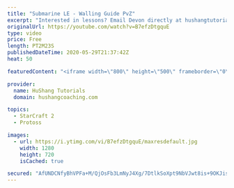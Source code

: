 ```yaml
---
title: "Submarine LE - Walling Guide PvZ"
excerpt: "Interested in lessons? Email Devon directly at hushangtutorials@outlook.com ------------------------------------------------------------------------------------------------------- Want to support HuShang Tutorials directly? Patreon is a website where you can contribute a monthly donation that will help"
originalUrl: https://youtube.com/watch?v=B7efzDtgquE
type: video
price: Free
length: PT2M23S
publishedDateTime: 2020-05-29T21:37:42Z
heat: 50

featuredContent: "<iframe width=\"800\" height=\"500\" frameborder=\"0\" src=\"https://www.youtube.com/embed/B7efzDtgquE\" allow=\"accelerometer; autoplay; encrypted-media; gyroscope; picture-in-picture\" allowfullscreen></iframe>"

provider:
  name: HuShang Tutorials
  domain: hushangcoaching.com

topics:
  - StarCraft 2
  - Protoss

images:
  - url: https://i.ytimg.com/vi/B7efzDtgquE/maxresdefault.jpg
    width: 1280
    height: 720
    isCached: true

secured: "AfUNDCNfyBhVPFa+M/QjOsFb3LmNyJ4Xg/7DtlkSoXpt9NbVJwt8is+9OKJisipvCPhUSvxeabWix584SoymXgt2XEZ+LuuwdNEaA9qo/okk9nbNxl4vLqqNUJ3WxcXWkQ7HAtv492eHFOAr4AxwPpzwVa75mFiH7zGVEgQFHHXsfX3Q9NkFPeLLHW9hbrgObkZ6FRmpsyjvXUtdL84pLQlqwALnwfc/WybfKITE6y75QS836hPocwBwPuhU/n3EZ5C7Sknc5258c7MNp6cbL3Z8yEPM0v4ESyuB2+e7ymWmlba33R+c8LbueFtOxJJJDauB0HRJ7kf/CFPt5NmWvher08QkL7ziYCf/bUXaRd41M85DlDdhM37+1LkXEdbmFSQBTA6g0S49z9Jlo5pQLK6+4rNBEJ1+VaNBO4cBDIA=;88StJ1olo4JGjg3WfeOOKw=="
---
```


